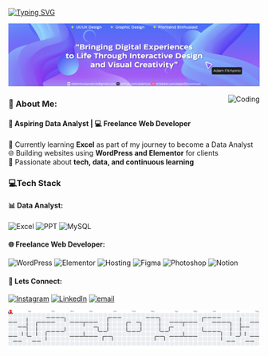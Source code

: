 [![Typing SVG](https://readme-typing-svg.demolab.com?font=Fira&size=30&pause=1000&color=195DF0&width=700&height=50&lines=Hello+World👋,+I'm+Adam+Fitriyono;Aspiring+Data+Analyst+-+Learning+Excel;Freelance+Web+Developer)](https://git.io/typing-svg)

![Adam Fitriyono](img/Lingkedin_banner3.jpg)

<img align="right" alt="Coding" src="https://intellipaat.com/blog/wp-content/uploads/2015/07/Big-Data.gif">

<!-- <img src="{BadgeURLHere}" /> -->
<!-- ![image]({BadgeURLHere}) -->
<!--
🌱 I’m currently learning **Excel** for Data Analyst

##### 💻Tech Stack:

<img src="https://img.shields.io/badge/Microsoft_Office-D83B01?style=for-the-badge&logo=microsoft-office&logoColor=white"/>
<img src="https://img.shields.io/badge/Microsoft_Excel-217346?style=for-the-badge&logo=microsoft-excel&logoColor=white"/>
<img src="https://img.shields.io/badge/Microsoft_PowerPoint-B7472A?style=for-the-badge&logo=microsoft-powerpoint&logoColor=white"/>
<img src="https://img.shields.io/badge/MySQL-005C84?style=for-the-badge&logo=mysql&logoColor=white"/>
<img src="https://img.shields.io/badge/Notion-000000?style=for-the-badge&logo=notion&logoColor=white"/>

<!-- ![Upwork](https://img.shields.io/badge/UpWork-6FDA44?style=for-the-badge&logo=Upwork&logoColor=white) -->
<!-- ![Fiver](https://img.shields.io/badge/fiverr-1DBF73?style=for-the-badge&logo=fiverr&logoColor=white) -->
<!-- ![Upwork](https://img.shields.io/badge/Spotify-1ED760?&style=for-the-badge&logo=spotify&logoColor=white) -->
<!-- ![Upwork](https://img.shields.io/badge/Windows_11-0078d4?style=for-the-badge&logo=windows-11&logoColor=white) -->
<!-- ![Upwork]() -->
<!-- ![Upwork]() -->
<!-- ![Upwork]() -->

<!-- https://img.shields.io/badge/Pandas-2C2D72?style=for-the-badge&logo=pandas&logoColor=white -->
<!-- https://img.shields.io/badge/Numpy-777BB4?style=for-the-badge&logo=numpy&logoColor=white -->
<!-- https://img.shields.io/badge/Discord-5865F2?style=for-the-badge&logo=discord&logoColor=white -->
<!-- https://img.shields.io/badge/Xampp-F37623?style=for-the-badge&logo=xampp&logoColor=white -->
<!-- https://img.shields.io/badge/Adobe%20Photoshop-31A8FF?style=for-the-badge&logo=Adobe%20Photoshop&logoColor=black -->

<!-- https://img.shields.io/badge/ChatGPT-74aa9c?style=for-the-badge&logo=openai&logoColor=white -->
<!--     https://img.shields.io/badge/Tableau-E97627?style=for-the-badge&logo=Tableau&logoColor=white -->
<!-- https://img.shields.io/badge/Google%20Analytics-E37400?style=for-the-badge&logo=google%20analytics&logoColor=white -->
<!-- https://img.shields.io/badge/Python-FFD43B?style=for-the-badge&logo=python&logoColor=blue -->
<!--     https://img.shields.io/badge/R-276DC3?style=for-the-badge&logo=r&logoColor=white -->

### 💫 About Me:

#### 🎯 Aspiring Data Analyst | 💻 Freelance Web Developer

🌱 Currently learning **Excel** as part of my journey to become a Data Analyst<br>
🌐 Building websites using **WordPress and Elementor** for clients<br>
🚀 Passionate about **tech, data, and continuous learning**

### 💻Tech Stack

#### 📊 Data Analyst:

![Excel](https://img.shields.io/badge/Microsoft_Excel-217346?style=for-the-badge&logo=microsoft-excel&logoColor=white) ![PPT](https://img.shields.io/badge/Microsoft_PowerPoint-B7472A?style=for-the-badge&logo=microsoft-powerpoint&logoColor=white) ![MySQL](https://img.shields.io/badge/mysql-4479A1.svg?style=for-the-badge&logo=mysql&logoColor=white)

#### 🌐 Freelance Web Developer:

![WordPress](https://img.shields.io/badge/WordPress-%23117AC9.svg?style=for-the-badge&logo=WordPress&logoColor=white) ![Elementor](https://img.shields.io/badge/Elementor-92003B?style=for-the-badge&logo=elementor&logoColor=white) ![Hosting](https://img.shields.io/badge/Hostinger-673DE6?style=for-the-badge&logo=hostinger&logoColor=white) ![Figma](https://img.shields.io/badge/Figma-F24E1E?style=for-the-badge&logo=figma&logoColor=white) ![Photoshop](https://img.shields.io/badge/Adobe%20Photoshop-31A8FF?style=for-the-badge&logo=Adobe%20Photoshop&logoColor=black) ![Notion](https://img.shields.io/badge/Notion-%23000000.svg?style=for-the-badge&logo=notion&logoColor=white)

#### 🔗 Lets Connect:

[![Instagram](https://img.shields.io/badge/Instagram-%23E4405F.svg?logo=Instagram&logoColor=white)](https://instagram.com/adam_ftrn) [![LinkedIn](https://img.shields.io/badge/LinkedIn-%230077B5.svg?logo=linkedin&logoColor=white)](https://linkedin.com/in/adamfitriyono) [![email](https://img.shields.io/badge/Email-D14836?logo=gmail&logoColor=white)](adamfitriyono@gmail.com)

<!-- ##### 📊 GitHub Stats:
![](https://github-readme-stats.vercel.app/api/top-langs/?username=adamfitriyono&theme=dark&hide_border=true&include_all_commits=false&count_private=false&layout=compact) -->

<!-- Proudly created with GPRM ( https://gprm.itsvg.in ) -->

<picture>
  <source media="(prefers-color-scheme: dark)" srcset="https://raw.githubusercontent.com/adamfitriyono/adamfitriyono/output/pacman-contribution-graph-dark.svg">
  <source media="(prefers-color-scheme: light)" srcset="https://raw.githubusercontent.com/adamfitriyono/adamfitriyono/output/pacman-contribution-graph.svg">
  <img alt="pacman contribution graph" src="https://raw.githubusercontent.com/adamfitriyono/adamfitriyono/output/pacman-contribution-graph.svg">
</picture>

###
